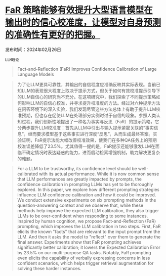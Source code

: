 # [FaR 策略能够有效提升大型语言模型在输出时的信心校准度，让模型对自身预测的准确性有更好的把握。](https://arxiv.org/abs/2402.17124)

发布时间：2024年02月26日

`LLM理论`

> Fact-and-Reflection (FaR) Improves Confidence Calibration of Large Language Models

> 为了让LLM更具可靠性，其输出的自信程度应准确反映其实际表现。当前已知LLM的表现很大程度上取决于提示方式，但关于如何有效校准提示引导下的LLM自信心的研究尚不充分。在这项研究中，我们探索了不同提示策略如何影响LLM的自信心校准，并寻求提升校准度的方法。经过对六种提示方法在问答环境下的深入实验，我们发现尽管这些方法总体上有助于提升LLM校准预期，但也存在促使LLM在处理部分实例时过于自信的现象。参照人类认知过程，我们创新性地提出了一种名为事实与反思（FaR）的提示策略，它分两步提升LLM校准度：首先从LLM中引出与输入提示紧密关联的“事实信息”，继而要求模型基于这些事实进行深度“反思”，从而生成最终答案。实验证明，FaR提示法能大幅改善校准效果，使我们在多种QA任务上的预期校准误差降低了23.5%。尤其值得一提的是，FaR提示还能够激发LLM在面临不确定情况时表达疑惑的能力，进而启动检索增强机制，助力解决更复杂的难题。

> For a LLM to be trustworthy, its confidence level should be well-calibrated with its actual performance. While it is now common sense that LLM performances are greatly impacted by prompts, the confidence calibration in prompting LLMs has yet to be thoroughly explored. In this paper, we explore how different prompting strategies influence LLM confidence calibration and how it could be improved. We conduct extensive experiments on six prompting methods in the question-answering context and we observe that, while these methods help improve the expected LLM calibration, they also trigger LLMs to be over-confident when responding to some instances. Inspired by human cognition, we propose Fact-and-Reflection (FaR) prompting, which improves the LLM calibration in two steps. First, FaR elicits the known "facts" that are relevant to the input prompt from the LLM. And then it asks the model to "reflect" over them to generate the final answer. Experiments show that FaR prompting achieves significantly better calibration; it lowers the Expected Calibration Error by 23.5% on our multi-purpose QA tasks. Notably, FaR prompting even elicits the capability of verbally expressing concerns in less confident scenarios, which helps trigger retrieval augmentation for solving these harder instances.